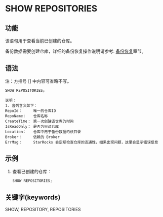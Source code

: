 # SHOW REPOSITORIES

## 功能

该语句用于查看当前已创建的仓库。

备份数据需要创建仓库，详细的备份恢复操作说明请参考: [备份恢复](../../../administration/Backup_and_restore.md)章节。

## 语法

注：方括号 [] 中内容可省略不写。

```sql
SHOW REPOSITORIES;
```

```plain text
说明：
1. 各列含义如下：
RepoId：     唯一的仓库ID
RepoName：   仓库名称
CreateTime： 第一次创建该仓库的时间
IsReadOnly： 是否为只读仓库
Location：   仓库中用于备份数据的根目录
Broker：     依赖的 Broker
ErrMsg：     StarRocks 会定期检查仓库的连通性，如果出现问题，这里会显示错误信息
```

## 示例

1. 查看已创建的仓库：

    ```sql
    SHOW REPOSITORIES;
    ```

## 关键字(keywords)

SHOW, REPOSITORY, REPOSITORIES
